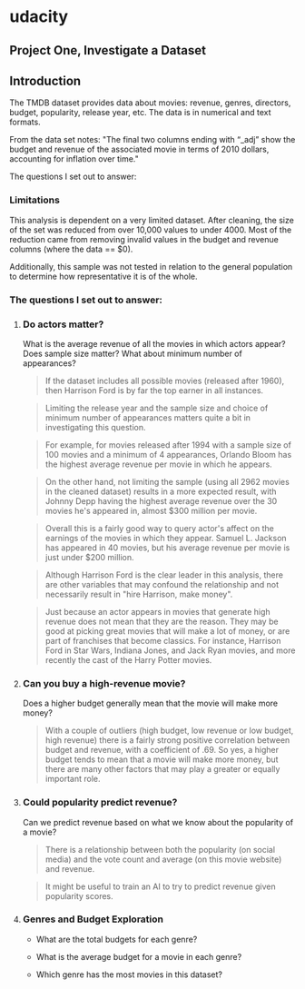 # udacity

## Project One, Investigate a Dataset

## Introduction

The TMDB dataset provides data about movies: revenue, genres, directors, budget, popularity, release year, etc. The data is in numerical and text formats. 

From the data set notes: "The final two columns ending with “_adj” show the budget and revenue of the associated movie in terms of 2010 dollars, accounting for inflation over time."

The questions I set out to answer:

### Limitations
This analysis is dependent on a very limited dataset. After cleaning, the size of the set was reduced from over 10,000 values to under 4000. Most of the reduction came from removing invalid values in the budget and revenue columns (where the data == $0). 

Additionally, this sample was not tested in relation to the general population to determine how representative it is of the whole. 

### The questions I set out to answer:

<ol>

<li> <h3>Do actors matter?</h3>

What is the average revenue of all the movies in which actors appear? Does sample size matter? What about minimum number of appearances?

>If the dataset includes all possible movies (released after 1960), then Harrison Ford is by far the top earner in all instances.

>Limiting the release year and the sample size and choice of minimum number of appearances matters quite a bit in investigating this question. 

>For example, for movies released after 1994 with a sample size of 100 movies and a minimum of 4 appearances, Orlando Bloom has the highest average revenue per movie in which he appears. 

>On the other hand, not limiting the sample (using all 2962 movies in the cleaned dataset) results in a more expected result, with Johnny Depp having the highest average revenue over the 30 movies he's appeared in, almost $300 million per movie.

>Overall this is a fairly good way to query actor's affect on the earnings of the movies in which they appear. Samuel L. Jackson has appeared in 40 movies, but his average revenue per movie is just under $200 million.

>Although Harrison Ford is the clear leader in this analysis, there are other variables that may confound the relationship and not necessarily result in "hire Harrison, make money".

>Just because an actor appears in movies that generate high revenue does not mean that they are the reason. They may be good at picking great movies that will make a lot of money, or are part of franchises that become classics. For instance, Harrison Ford in Star Wars, Indiana Jones, and Jack Ryan movies, and more recently the cast of the Harry Potter movies. 


<li> <h3>Can you buy a high-revenue movie?</h3>

Does a higher budget generally mean that the movie will make more money?

>With a couple of outliers (high budget, low revenue or low budget, high revenue) there is a fairly strong positive correlation between budget and revenue, with a coefficient of .69.
>So yes, a higher budget tends to mean that a movie will make more money, but there are many other factors that may play a greater or equally important role.


<li> <h3>Could popularity predict revenue?</h3>

Can we predict revenue based on what we know about the popularity of a movie?

>There is a relationship between both the popularity (on social media) and the vote count and average (on this movie website) and revenue.

>It might be useful to train an AI to try to predict revenue given popularity scores.

<li> <h3>Genres and Budget Exploration</h3>

* What are the total budgets for each genre?

* What is the average budget for a movie in each genre?

* Which genre has the most movies in this dataset?

</ol>
